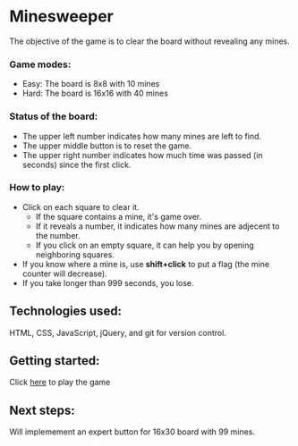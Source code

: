 # Minesweeper

The objective of the game is to clear the board without revealing any mines.

### Game modes:
* Easy: The board is 8x8 with 10 mines
* Hard: The board is 16x16 with 40 mines

### Status of the board:
* The upper left number indicates how many mines are left to find.
* The upper middle button is to reset the game.
* The upper right number indicates how much time was passed (in seconds) since the first click.

### How to play:
* Click on each square to clear it. 
    * If the square contains a mine, it's game over. 
    * If it reveals a number, it indicates how many mines are adjecent to the number. 
    * If you click on an empty square, it can help you by opening neighboring squares.
* If you know where a mine is, use **shift+click** to put a flag (the mine counter will decrease).
* If you take longer than 999 seconds, you lose.

## Technologies used:
HTML, CSS, JavaScript, jQuery, and git for version control.

## Getting started:
Click [here](https://valeriaoshiro.github.io/Minesweeper/) to play the game

## Next steps:
Will implemement an expert button for 16x30 board with 99 mines.

